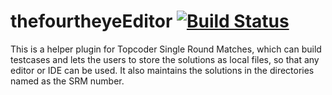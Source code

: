 thefourtheyeEditor [![Build Status](https://secure.travis-ci.org/thefourtheye/thefourtheyeEditor.png)](https://travis-ci.org/thefourtheye/thefourtheyeEditor)
==================

This is a helper plugin for Topcoder Single Round Matches, which can build testcases and lets the users to store the solutions as local files, so that any editor or IDE can be used. It also maintains the solutions in the directories named as the SRM number.
